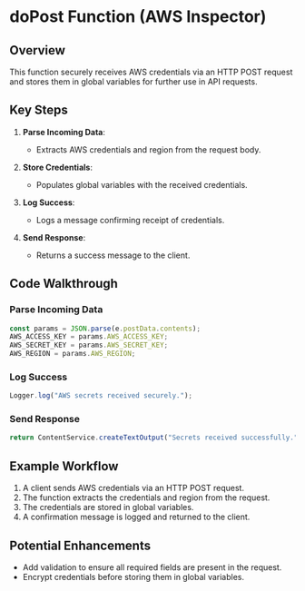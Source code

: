 
# doPost Function (AWS Inspector)

## Overview
This function securely receives AWS credentials via an HTTP POST request and stores them in global variables for further use in API requests.

## Key Steps
1. **Parse Incoming Data**:
   - Extracts AWS credentials and region from the request body.

2. **Store Credentials**:
   - Populates global variables with the received credentials.

3. **Log Success**:
   - Logs a message confirming receipt of credentials.

4. **Send Response**:
   - Returns a success message to the client.

## Code Walkthrough

### **Parse Incoming Data**
```javascript
const params = JSON.parse(e.postData.contents);
AWS_ACCESS_KEY = params.AWS_ACCESS_KEY;
AWS_SECRET_KEY = params.AWS_SECRET_KEY;
AWS_REGION = params.AWS_REGION;
```

### **Log Success**
```javascript
Logger.log("AWS secrets received securely.");
```

### **Send Response**
```javascript
return ContentService.createTextOutput("Secrets received successfully.");
```

## Example Workflow
1. A client sends AWS credentials via an HTTP POST request.
2. The function extracts the credentials and region from the request.
3. The credentials are stored in global variables.
4. A confirmation message is logged and returned to the client.

## Potential Enhancements
- Add validation to ensure all required fields are present in the request.
- Encrypt credentials before storing them in global variables.
